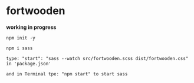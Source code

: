 # fortwooden
 
**working in progress**

``npm init -y``

``npm i sass``

``type: "start": "sass --watch src/fortwooden.scss dist/fortwooden.css" in 'package.json'``

``and in Terminal tpe: "npm start" to start sass``
